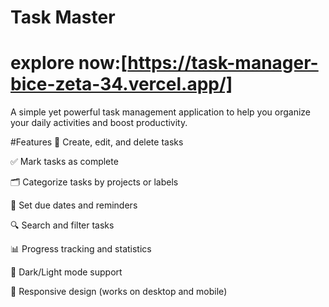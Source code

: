 # Task Master
# explore now:[https://task-manager-bice-zeta-34.vercel.app/]

A simple yet powerful task management application to help you organize your daily activities and boost productivity.

#Features
📝 Create, edit, and delete tasks

✅ Mark tasks as complete

🗂️ Categorize tasks by projects or labels

📅 Set due dates and reminders

🔍 Search and filter tasks

📊 Progress tracking and statistics

🌙 Dark/Light mode support

📱 Responsive design (works on desktop and mobile)
